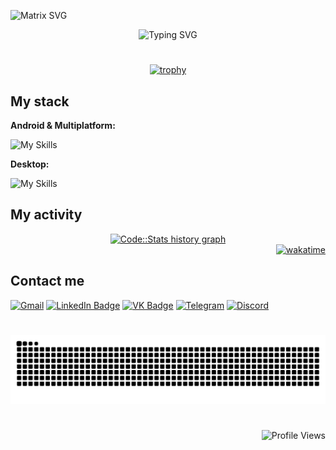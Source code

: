 ![Matrix SVG](https://raw.githubusercontent.com/rodrigograca31/rodrigograca31/master/matrix.svg)

<div align="center">
  <img src="https://readme-typing-svg.herokuapp.com/?font=Fira+Code&color=00FF00&background=FFFFFF00&lines=Welcome+to+my+profile!;My+name+is+Danil+Borkov;I'm+an+Android+Developer&center=true"; alt="Typing SVG" />
</div>

#

<p align="center">
  <a href="https://github.com/vokrob/github-profile-trophy">
    <img src="https://github-profile-trophy.vercel.app/?username=vokrob&theme=matrix&no-frame=true&no-bg=true&row=1&column=3" alt="trophy" />
  </a>
</p>

## My stack

**Android & Multiplatform:**

![My Skills](https://go-skill-icons.vercel.app/api/icons?i=androidstudio,kotlin,gradle,jetpackcompose,sqlite,firebase)

**Desktop:**

![My Skills](https://go-skill-icons.vercel.app/api/icons?i=vscode,python,qt)

## **My activity**

<div align="center">
  <a href="https://codestats.net/users/vokrob" target="_blank">
    <img src="https://codestats-readme.wegfan.cn/history-graph/vokrob?history_days=30&max_languages=12" alt="Code::Stats history graph" />
  </a>
</div>

<div align="right">
  <a href="https://wakatime.com/@c2eea5ba-3079-4fa5-8d83-15f10e89cc66">
    <img src="https://wakatime.com/badge/user/c2eea5ba-3079-4fa5-8d83-15f10e89cc66.svg" alt="wakatime" />
  </a>
</div>

## **Contact me**

<div>
  <a href="mailto:vokrob.dev@gmail.com"><img src="https://cdn-icons-png.flaticon.com/512/5968/5968534.png" width="40" height="40" alt="Gmail"></a>
  <a href="https://www.linkedin.com/in/vokrob" target="_blank"><img src="https://cdn-icons-png.flaticon.com/512/174/174857.png" width="40" height="40" alt="LinkedIn Badge"></a>
  <a href="https://vk.com/vokrob" target="_blank"><img src="https://cdn-icons-png.flaticon.com/512/145/145813.png" width="40" height="40" alt="VK Badge"></a> 
  <a href="https://t.me/vokrob" target="_blank"><img src="https://cdn-icons-png.flaticon.com/512/2111/2111646.png" width="40" height="40" alt="Telegram"></a>
  <a href="https://discord.com/users/vokrob" target="_blank"><img src="https://cdn-icons-png.flaticon.com/512/5968/5968756.png" width="40" height="40" alt="Discord"></a> 
</div>

#

<img src="https://raw.githubusercontent.com/vokrob/vokrob/output/snake.svg" width = 1500 alt="Snake animation" />

#

<div align="right">
  <img src="https://komarev.com/ghpvc/?username=vokrob&color=blue" alt="Profile Views"/>
</div>
